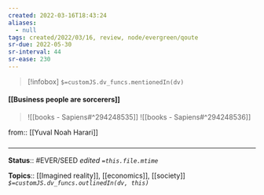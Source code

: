 ```yaml
---
created: 2022-03-16T18:43:24 
aliases:
  - null
tags: created/2022/03/16, review, node/evergreen/qoute
sr-due: 2022-05-30
sr-interval: 44
sr-ease: 230
---
```

> [!infobox]
`$=customJS.dv_funcs.mentionedIn(dv)`

#### [[Business people are sorcerers]] 

> ![[books - Sapiens#^294248535]]
> ![[books - Sapiens#^294248536]]

from:: [[Yuval Noah Harari]]
### <hr class="footnote"/>

**Status**:: #EVER/SEED 
*edited `=this.file.mtime`*

**Topics**:: [[Imagined reality]], [[economics]], [[society]]
*`$=customJS.dv_funcs.outlinedIn(dv, this)`*

